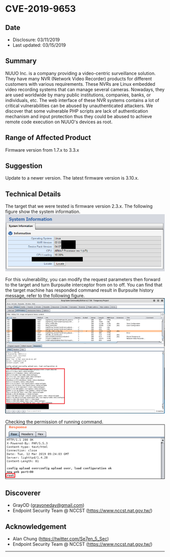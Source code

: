 # CVE-2019-9653

## Date
* Disclosure: 03/11/2019
* Last updated: 03/15/2019

## Summary
NUUO Inc. is a company providing a video-centric surveillance solution. They have many NVR (Network Video Recorder) products for different customers with various requirements. These NVRs are Linux embedded video recording systems that can manage several cameras. Nowadays, they are used worldwide by many public institutions, companies, banks, or individuals, etc. 
The web interface of these NVR systems contains a lot of critical vulnerabilities can be abused by unauthenticated attackers.  We discover that some vulnerable PHP scripts are lack of authentication mechanism and input protection thus they could be abused to achieve remote code execution on NUUO's devices as root.

## Range of Affected Product
Firmware version from 1.7.x to 3.3.x

## Suggestion
Update to a newer version. The latest firmware version is 3.10.x.

## Technical Details
The target that we were tested is firmware version 2.3.x. The following figure show the system information.
![image](https://github.com/grayoneday/CVE-2019-9653/blob/master/pic/systeminfo.png)

For this vulnerability, you can modify the request parameters then forward to the target and turn Burpsuite interceptor from on to off. You can find that the target machine has responded command result in Burpsuite history message, refer to the following figure.
![image](https://github.com/grayoneday/CVE-2019-9653/blob/master/pic/PoC1.PNG)

Checking the permission of running command.
![image](https://github.com/grayoneday/CVE-2019-9653/blob/master/pic/PoC2.PNG)

## Discoverer
* GrayOD (grayoneday@gmail.com)
* Endpoint Security Team @ NCCST (https://www.nccst.nat.gov.tw/)

## Acknowledgement
* Alan Chung (https://twitter.com/Se7en_5_Sec)
* Endpoint Security Team @ NCCST (https://www.nccst.nat.gov.tw/)
---
